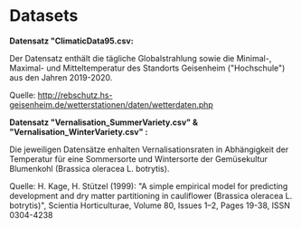 # Datasets

<b> Datensatz "ClimaticData95.csv: </b>

Der Datensatz enthält die tägliche Globalstrahlung sowie die Minimal-, Maximal- und Mitteltemperatur des Standorts Geisenheim ("Hochschule") aus den Jahren 2019-2020.

Quelle: 
http://rebschutz.hs-geisenheim.de/wetterstationen/daten/wetterdaten.php

<b> Datensatz "Vernalisation_SummerVariety.csv" & "Vernalisation_WinterVariety.csv" : </b>

Die jeweiligen Datensätze enhalten Vernalisationsraten in Abhängigkeit der Temperatur für eine Sommersorte und Wintersorte der Gemüsekultur Blumenkohl (Brassica oleracea L. botrytis). 

Quelle:
H. Kage, H. Stützel (1999): "A simple empirical model for predicting development and dry matter partitioning in cauliflower (Brassica oleracea L. botrytis)", 
Scientia Horticulturae, Volume 80, Issues 1–2, Pages 19-38, ISSN 0304-4238
